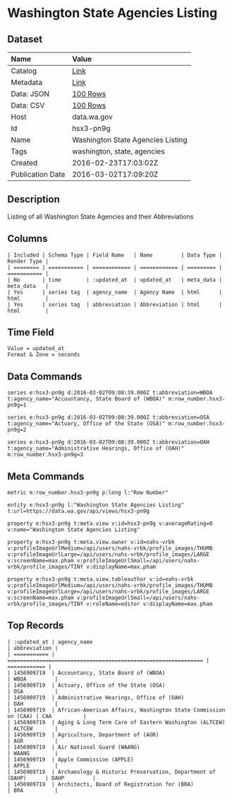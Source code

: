 # Washington State Agencies Listing

## Dataset

| Name | Value |
| :--- | :---- |
| Catalog | [Link](https://catalog.data.gov/dataset/washington-state-agencies-listing) |
| Metadata | [Link](https://data.wa.gov/api/views/hsx3-pn9g) |
| Data: JSON | [100 Rows](https://data.wa.gov/api/views/hsx3-pn9g/rows.json?max_rows=100) |
| Data: CSV | [100 Rows](https://data.wa.gov/api/views/hsx3-pn9g/rows.csv?max_rows=100) |
| Host | data.wa.gov |
| Id | hsx3-pn9g |
| Name | Washington State Agencies Listing |
| Tags | washington, state, agencies |
| Created | 2016-02-23T17:03:02Z |
| Publication Date | 2016-03-02T17:09:20Z |

## Description

Listing of all Washington State Agencies and their Abbreviations

## Columns

```ls
| Included | Schema Type | Field Name   | Name         | Data Type | Render Type |
| ======== | =========== | ============ | ============ | ========= | =========== |
| No       | time        | :updated_at  | updated_at   | meta_data | meta_data   |
| Yes      | series tag  | agency_name  | Agency Name  | html      | html        |
| Yes      | series tag  | abbreviation | Abbreviation | html      | html        |
```

## Time Field

```ls
Value = updated_at
Format & Zone = seconds
```

## Data Commands

```ls
series e:hsx3-pn9g d:2016-03-02T09:08:39.000Z t:abbreviation=WBOA t:agency_name="Accountancy, State Board of (WBOA)" m:row_number.hsx3-pn9g=1

series e:hsx3-pn9g d:2016-03-02T09:08:39.000Z t:abbreviation=OSA t:agency_name="Actuary, Office of the State (OSA)" m:row_number.hsx3-pn9g=2

series e:hsx3-pn9g d:2016-03-02T09:08:39.000Z t:abbreviation=OAH t:agency_name="Administrative Hearings, Office of (OAH)" m:row_number.hsx3-pn9g=3
```

## Meta Commands

```ls
metric m:row_number.hsx3-pn9g p:long l:"Row Number"

entity e:hsx3-pn9g l:"Washington State Agencies Listing" t:url=https://data.wa.gov/api/views/hsx3-pn9g

property e:hsx3-pn9g t:meta.view v:id=hsx3-pn9g v:averageRating=0 v:name="Washington State Agencies Listing"

property e:hsx3-pn9g t:meta.view.owner v:id=nahs-vrbk v:profileImageUrlMedium=/api/users/nahs-vrbk/profile_images/THUMB v:profileImageUrlLarge=/api/users/nahs-vrbk/profile_images/LARGE v:screenName=max.pham v:profileImageUrlSmall=/api/users/nahs-vrbk/profile_images/TINY v:displayName=max.pham

property e:hsx3-pn9g t:meta.view.tableauthor v:id=nahs-vrbk v:profileImageUrlMedium=/api/users/nahs-vrbk/profile_images/THUMB v:profileImageUrlLarge=/api/users/nahs-vrbk/profile_images/LARGE v:screenName=max.pham v:profileImageUrlSmall=/api/users/nahs-vrbk/profile_images/TINY v:roleName=editor v:displayName=max.pham
```

## Top Records

```ls
| :updated_at | agency_name                                                    | abbreviation | 
| =========== | ============================================================== | ============ | 
| 1456909719  | Accountancy, State Board of (WBOA)                             | WBOA         | 
| 1456909719  | Actuary, Office of the State (OSA)                             | OSA          | 
| 1456909719  | Administrative Hearings, Office of (OAH)                       | OAH          | 
| 1456909719  | African-American Affairs, Washington State Commission on (CAA) | CAA          | 
| 1456909719  | Aging & Long Term Care of Eastern Washington (ALTCEW)          | ALTCEW       | 
| 1456909719  | Agriculture, Department of (AGR)                               | AGR          | 
| 1456909719  | Air National Guard (WAANG)                                     | WAANG        | 
| 1456909719  | Apple Commission (APPLE)                                       | APPLE        | 
| 1456909719  | Archaeology & Historic Preservation, Department of (DAHP)      | DAHP         | 
| 1456909719  | Architects, Board of Registration for (BRA)                    | BRA          | 
```